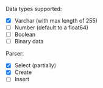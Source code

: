 Data types supported:
  - [x] Varchar (with max length of 255)
  - [ ] Number (default to a float64)
  - [ ] Boolean
  - [ ] Binary data

Parser:
  - [x] Select (partially)
  - [x] Create
  - [ ] Insert
